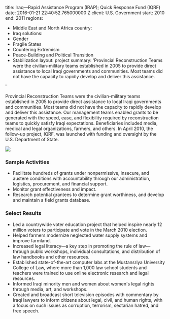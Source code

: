 
title: Iraq—Rapid Assistance Program (IRAP); Quick Response Fund (IQRF)
date: 2016-01-21 22:40:52.765000000 Z
client: U.S. Government
start: 2010
end: 2011
regions:
- Middle East and North Africa
country:
- Iraq
solutions:
- Gender
- Fragile States
- Countering Extremism
- Peace-Building and Political Transition
- Stabilization
layout: project
summary: 'Provincial Reconstruction Teams were the civilian-military teams established
  in 2005 to provide direct assistance to local Iraqi governments and communities.
  Most teams did not have the capacity to rapidly develop and deliver this assistance.

'


Provincial Reconstruction Teams were the civilian-military teams established in 2005 to provide direct assistance to local Iraqi governments and communities. Most teams did not have the capacity to rapidly develop and deliver this assistance. Our management teams enabled grants to be generated with the speed, ease, and flexibility required by reconstruction teams to quickly satisfy Iraqi expectations. Beneficiaries included media, medical and legal organizations, farmers, and others. In April 2010, the follow-up project, IQRF, was launched with funding and oversight by the U.S. Department of State.

![][1]

###  Sample Activities

* Facilitate hundreds of grants under nonpermissive, insecure, and austere conditions with accountability through our administration, logistics, procurement, and financial support.
* Monitor grant effectiveness and impact.
* Research potential grantees to determine grant worthiness, and develop and maintain a field grants database.

###  Select Results

* Led a countrywide voter education project that helped inspire nearly 12 million voters to participate and vote in the March 2010 election.
* Helped farmers modernize neglected water supply systems and improve farmland.
* Increased legal literacy—a key step in promoting the rule of law—through public workshops, individual consultations, and distribution of law handbooks and other resources.
* Established state-of-the-art computer labs at the Mustansriya University College of Law, where more than 1,000 law school students and teachers were trained to use online electronic research and legal resources.
* Informed Iraqi minority men and women about women's legal rights through media, art, and workshops.
* Created and broadcast short television episodes with commentary by Iraqi lawyers to inform citizens about legal, civil, and human rights, with a focus on such issues as corruption, terrorism, sectarian hatred, and free speech.

[1]: https://assetify-dai.com/projects/irapinner.jpg
